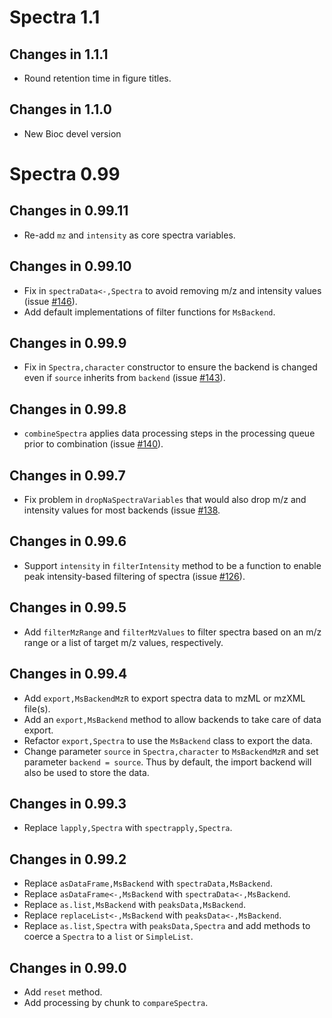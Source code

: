 # Spectra 1.1

## Changes in 1.1.1

- Round retention time in figure titles.

## Changes in 1.1.0

- New Bioc devel version

# Spectra 0.99

## Changes in 0.99.11

- Re-add `mz` and `intensity` as core spectra variables.

## Changes in 0.99.10

- Fix in `spectraData<-,Spectra` to avoid removing m/z and intensity values
  (issue [#146](https://github.com/rformassspectrometry/Spectra/issues/146)).
- Add default implementations of filter functions for `MsBackend`.

## Changes in 0.99.9

- Fix in `Spectra,character` constructor to ensure the backend is changed even
  if `source` inherits from `backend` (issue
  [#143](https://github.com/rformassspectrometry/Spectra/issues/143)).

## Changes in 0.99.8

- `combineSpectra` applies data processing steps in the processing queue prior to
  combination (issue
  [#140](https://github.com/rformassspectrometry/Spectra/issues/140)).

## Changes in 0.99.7

- Fix problem in `dropNaSpectraVariables` that would also drop m/z and
  intensity values for most backends (issue
  [#138](https://github.com/rformassspectrometry/Spectra/issues/138).

## Changes in 0.99.6

- Support `intensity` in `filterIntensity` method to be a function to enable
  peak intensity-based filtering of spectra (issue
  [#126](https://github.com/rformassspectrometry/Spectra/issues/126)).

## Changes in 0.99.5

- Add `filterMzRange` and `filterMzValues` to filter spectra based on an m/z
  range or a list of target m/z values, respectively.

## Changes in 0.99.4

- Add `export,MsBackendMzR` to export spectra data to mzML or mzXML file(s).
- Add an `export,MsBackend` method to allow backends to take care of data
  export.
- Refactor `export,Spectra` to use the `MsBackend` class to export the data.
- Change parameter `source` in `Spectra,character` to `MsBackendMzR` and set
  parameter `backend = source`. Thus by default, the import backend will also
  be used to store the data.

## Changes in 0.99.3

- Replace `lapply,Spectra` with `spectrapply,Spectra`.

## Changes in 0.99.2

- Replace `asDataFrame,MsBackend` with `spectraData,MsBackend`.
- Replace `asDataFrame<-,MsBackend` with `spectraData<-,MsBackend`.
- Replace `as.list,MsBackend` with `peaksData,MsBackend`.
- Replace `replaceList<-,MsBackend` with `peaksData<-,MsBackend`.
- Replace `as.list,Spectra` with `peaksData,Spectra` and add methods to coerce a
  `Spectra` to a `list` or `SimpleList`.

## Changes in 0.99.0

- Add `reset` method.
- Add processing by chunk to `compareSpectra`.
